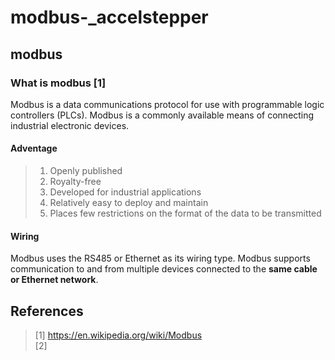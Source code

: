 # modbus-_accelstepper

## modbus
### What is modbus [1]
Modbus is a data communications protocol for use with programmable logic controllers (PLCs).
Modbus is a commonly available means of connecting industrial electronic devices.
#### Adventage
> 1. Openly published
> 2. Royalty-free
> 3. Developed for industrial applications
> 4. Relatively easy to deploy and maintain
> 5. Places few restrictions on the format of the data to be transmitted

#### Wiring
Modbus uses the RS485 or Ethernet as its wiring type.
Modbus supports communication to and from multiple devices connected to the **same cable or Ethernet network**.

## References
> [1] https://en.wikipedia.org/wiki/Modbus \
> [2] 
